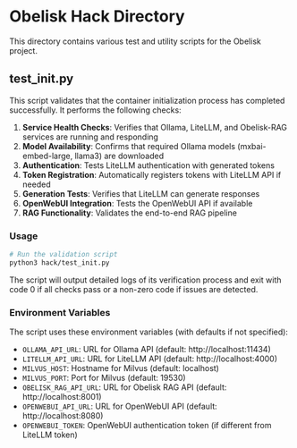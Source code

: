 # Obelisk Hack Directory

This directory contains various test and utility scripts for the Obelisk project.

## test_init.py

This script validates that the container initialization process has completed successfully. It performs the following checks:

1. **Service Health Checks**: Verifies that Ollama, LiteLLM, and Obelisk-RAG services are running and responding
2. **Model Availability**: Confirms that required Ollama models (mxbai-embed-large, llama3) are downloaded
3. **Authentication**: Tests LiteLLM authentication with generated tokens
4. **Token Registration**: Automatically registers tokens with LiteLLM API if needed
5. **Generation Tests**: Verifies that LiteLLM can generate responses
6. **OpenWebUI Integration**: Tests the OpenWebUI API if available
7. **RAG Functionality**: Validates the end-to-end RAG pipeline

### Usage

```bash
# Run the validation script
python3 hack/test_init.py
```

The script will output detailed logs of its verification process and exit with code 0 if all checks pass or a non-zero code if issues are detected.

### Environment Variables

The script uses these environment variables (with defaults if not specified):

- `OLLAMA_API_URL`: URL for Ollama API (default: http://localhost:11434)
- `LITELLM_API_URL`: URL for LiteLLM API (default: http://localhost:4000)
- `MILVUS_HOST`: Hostname for Milvus (default: localhost)
- `MILVUS_PORT`: Port for Milvus (default: 19530)
- `OBELISK_RAG_API_URL`: URL for Obelisk RAG API (default: http://localhost:8001)
- `OPENWEBUI_API_URL`: URL for OpenWebUI API (default: http://localhost:8080)
- `OPENWEBUI_TOKEN`: OpenWebUI authentication token (if different from LiteLLM token)
